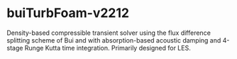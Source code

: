 # buiTurbFoam-v2212
Density-based compressible transient solver using the flux difference splitting scheme of Bui and with absorption-based acoustic damping and 4-stage Runge Kutta time integration.  Primarily designed for LES.
